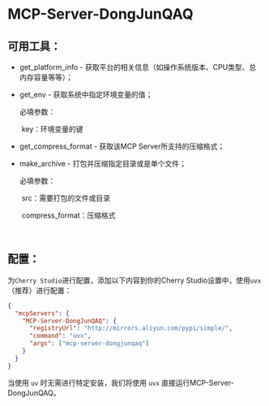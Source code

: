 # MCP-Server-DongJunQAQ
## 可用工具：

- get_platform_info - 获取平台的相关信息（如操作系统版本、CPU类型、总内存容量等等）；

- get_env - 获取系统中指定环境变量的值；

  必填参数：

  ​    key：环境变量的键

- get_compress_format - 获取该MCP Server所支持的压缩格式；

- make_archive - 打包并压缩指定目录或是单个文件；

  必填参数：

  ​    src：需要打包的文件或目录

  ​    compress_format：压缩格式

  ​    

## 配置：

为`Cherry Studio`进行配置，添加以下内容到你的Cherry Studio设置中，使用`uvx`（推荐）进行配置：

```json
{
  "mcpServers": {
    "MCP-Server-DongJunQAQ": {
      "registryUrl": "http://mirrors.aliyun.com/pypi/simple/",
      "command": "uvx",
      "args": ["mcp-server-dongjunqaq"]
    }
  }
}
```

当使用 `uv` 时无需进行特定安装，我们将使用 `uvx` 直接运行MCP-Server-DongJunQAQ。